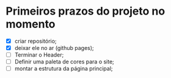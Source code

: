 # Primeiros prazos do projeto no momento

- [x] criar repositório;
- [x] deixar ele no ar (github pages);
- [ ] Terminar o Header;
- [ ] Definir uma paleta de cores para o site;
- [ ] montar a estrutura da página principal;